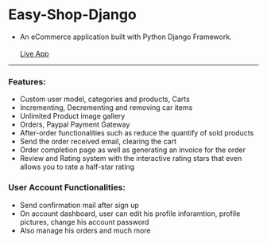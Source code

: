 # Easy-Shop-Django

* An eCommerce application built with Python Django Framework. <br> <br>
[Live App](https://pr11.pythonanywhere.com/) <br>
---
### Features: 
* Custom user model, categories and products, Carts
* Incrementing, Decrementing and removing car items
* Unlimited Product image gallery
* Orders, Paypal Payment Gateway 
* After-order functionalities such as reduce the quantify of sold products
* Send the order received email, clearing the cart 
* Order completion page as well as generating an invoice for the order
* Review and Rating system with the interactive rating stars that even allows you to rate a half-star rating
### User Account Functionalities:
* Send confirmation mail after sign up
* On account dashboard, user can edit his profile inforamtion, profile pictures, change his account password
* Also manage his orders and much more <br>

<br>
